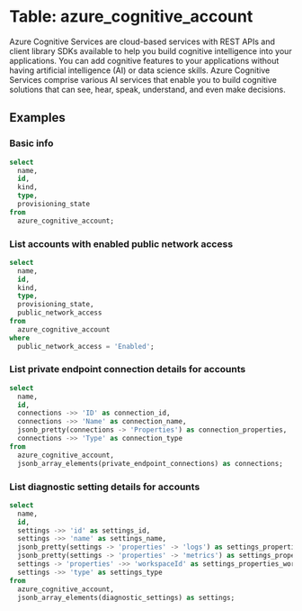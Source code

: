 # Table: azure_cognitive_account

Azure Cognitive Services are cloud-based services with REST APIs and client library SDKs available to help you build cognitive intelligence into your applications. You can add cognitive features to your applications without having artificial intelligence (AI) or data science skills. Azure Cognitive Services comprise various AI services that enable you to build cognitive solutions that can see, hear, speak, understand, and even make decisions.

## Examples

### Basic info

```sql
select
  name,
  id,
  kind,
  type,
  provisioning_state
from
  azure_cognitive_account;
```

### List accounts with enabled public network access

```sql
select
  name,
  id,
  kind,
  type,
  provisioning_state,
  public_network_access
from
  azure_cognitive_account
where
  public_network_access = 'Enabled';
```

### List private endpoint connection details for accounts

```sql
select
  name,
  id,
  connections ->> 'ID' as connection_id,
  connections ->> 'Name' as connection_name,
  jsonb_pretty(connections -> 'Properties') as connection_properties,
  connections ->> 'Type' as connection_type
from
  azure_cognitive_account,
  jsonb_array_elements(private_endpoint_connections) as connections;
```

### List diagnostic setting details for accounts

```sql
select
  name,
  id,
  settings ->> 'id' as settings_id,
  settings ->> 'name' as settings_name,
  jsonb_pretty(settings -> 'properties' -> 'logs') as settings_properties_logs,
  jsonb_pretty(settings -> 'properties' -> 'metrics') as settings_properties_metrics,
  settings -> 'properties' ->> 'workspaceId' as settings_properties_workspaceId,
  settings ->> 'type' as settings_type
from
  azure_cognitive_account,
  jsonb_array_elements(diagnostic_settings) as settings;
```
